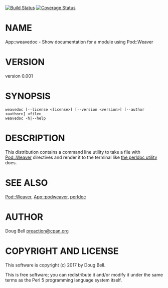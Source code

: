 [![Build Status](https://travis-ci.org/preaction/App-weavedoc.svg?branch=master)](https://travis-ci.org/preaction/App-weavedoc)
[![Coverage Status](https://coveralls.io/repos/preaction/App-weavedoc/badge.svg?branch=master)](https://coveralls.io/r/preaction/App-weavedoc?branch=master)

# NAME

App::weavedoc - Show documentation for a module using Pod::Weaver

# VERSION

version 0.001

# SYNOPSIS

    weavedoc [--license <license>] [--version <version>] [--author <author>] <file>
    weavedoc -h|--help

# DESCRIPTION

This distribution contains a command line utility to take a file
with [Pod::Weaver](https://metacpan.org/pod/Pod::Weaver) directives and render it to the terminal like
[the perldoc utility](https://metacpan.org/pod/perldoc) does.

# SEE ALSO

[Pod::Weaver](https://metacpan.org/pod/Pod::Weaver), [App::podweaver](https://metacpan.org/pod/App::podweaver), [perldoc](https://metacpan.org/pod/perldoc)

# AUTHOR

Doug Bell <preaction@cpan.org>

# COPYRIGHT AND LICENSE

This software is copyright (c) 2017 by Doug Bell.

This is free software; you can redistribute it and/or modify it under
the same terms as the Perl 5 programming language system itself.
